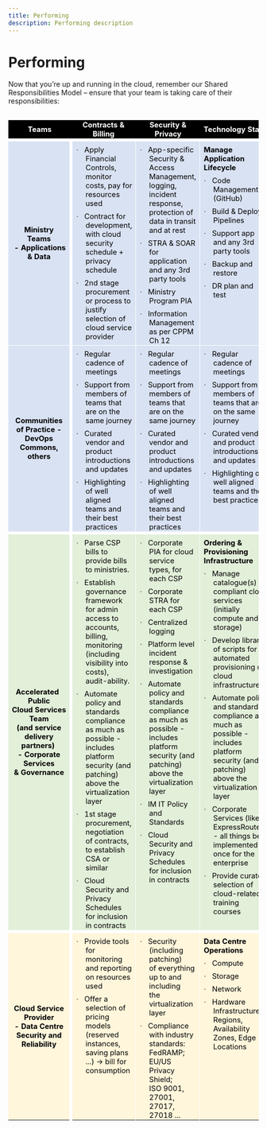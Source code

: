 ```yaml
---
title: Performing
description: Performing description
---
```


# Performing
Now that you’re up and running in the cloud, remember our Shared Responsibilities Model – ensure that your team is taking care of their responsibilities:
<br>
<table class="MsoTable15Grid4" border="1" cellspacing="0" cellpadding="0" align="left"  style="width:100%;border-collapse:collapse;border:none;" summary="Public Cloud Accelerator Service Shared Responsibilities Model for compute and storage, clarifying the responsibilities shared between Ministry Teams, Communities of Practice, Accelerated Public Cloud Services Team and the Cloud Service Providers.">
 <tbody><tr style="height:27.4pt;text-align:center">
  <th width="153" style="width:115.05pt;border:none;border-bottom:solid white 4.5pt;background:black;padding:0cm 5.4pt 0cm 5.4pt;height:27.4pt">
  <p class="MsoNormal" align="center" style="text-align:center;margin:0px"><b><span style="font-size:11.0pt;color:white">Teams</span></b></p>
  </th>
  <th width="243" style="width:182.1pt;border:none;border-bottom:solid white 4.5pt;
  background:black;padding:0cm 5.4pt 0cm 5.4pt;height:27.4pt">
  <p class="MsoNormal" align="center" style="text-align:center;margin:0px"><b><span style="font-size:11.0pt;color:white">Contracts &amp; Billing</span></b></p>
  </th>
  <th width="246" style="width:184.3pt;border:none;border-bottom:solid white 4.5pt;
  background:black;padding:0cm 5.4pt 0cm 5.4pt;height:27.4pt">
  <p class="MsoNormal" align="center" style="text-align:center;margin:0px"><b><span style="font-size:11.0pt;color:white">Security &amp; Privacy</span></b></p>
  </th>
  <th width="274" style="width:205.55pt;border:none;border-bottom:solid white 4.5pt;
  background:black;padding:0cm 5.4pt 0cm 5.4pt;height:27.4pt">
  <p class="MsoNormal" align="center" style="text-align:center;margin:0px"><b><span style="font-size:11.0pt;color:white">Technology Stack</span></b></p>
  </th>
 </tr>
 <tr style="height:159.65pt">
  <td width="153" style="width:115.05pt;border-top:none;border-left:none;
  border-bottom:solid white 1.0pt;border-right:solid white 4.5pt;background:
  #D9E2F3;padding:0cm 5.4pt 0cm 5.4pt;height:159.65pt">
  <p class="MsoNormal" align="center" style="text-align:center"><b><span style="font-size:11.0pt;color:black">Ministry Teams<br>
  &nbsp;- Applications &amp; Data</span></b></p>
  </td>
  <td width="243" valign="top" style="width:182.1pt;border-top:none;border-left:
  none;border-bottom:solid white 1.0pt;border-right:solid white 1.0pt;
  background:#D9E2F3;padding:0cm 5.4pt 0cm 5.4pt;height:159.65pt">
  <p class="MsoListParagraph" style="margin-top:6.0pt;margin-right:0cm;
  margin-bottom:0cm;margin-left:14.2pt;margin-bottom:.0001pt;text-indent:-14.2pt"><span style="font-size:11.0pt;font-family:Symbol">·<span style="font:7.0pt &quot;Times New Roman&quot;">&nbsp;&nbsp;&nbsp;&nbsp;
  </span></span><span style="font-size:11.0pt;color:black">Apply Financial
  Controls, monitor costs, pay for resources used</span></p>
  <p class="MsoListParagraph" style="margin-top:6.0pt;margin-right:0cm;
  margin-bottom:0cm;margin-left:14.2pt;margin-bottom:.0001pt;text-indent:-14.2pt"><span style="font-size:11.0pt;font-family:Symbol">·<span style="font:7.0pt &quot;Times New Roman&quot;">&nbsp;&nbsp;&nbsp;&nbsp;
  </span></span><span style="font-size:11.0pt;color:black">Contract for
  development, with cloud security schedule + privacy schedule</span></p>
  <p class="MsoListParagraph" style="margin-top:6.0pt;margin-right:0cm;
  margin-bottom:0cm;margin-left:14.2pt;margin-bottom:.0001pt;text-indent:-14.2pt"><span style="font-size:11.0pt;font-family:Symbol">·<span style="font:7.0pt &quot;Times New Roman&quot;">&nbsp;&nbsp;&nbsp;&nbsp;
  </span></span><span style="font-size:11.0pt;color:black">2nd stage procurement
  or process to justify selection of cloud service provider</span></p>
  </td>
  <td width="246" valign="top" style="width:184.3pt;border-top:none;border-left:
  none;border-bottom:solid white 1.0pt;border-right:solid white 1.0pt;
  background:#D9E2F3;padding:0cm 5.4pt 0cm 5.4pt;height:159.65pt">
  <p class="MsoListParagraph" style="margin-top:6.0pt;margin-right:0cm;
  margin-bottom:0cm;margin-left:14.2pt;margin-bottom:.0001pt;text-indent:-14.2pt"><span style="font-size:11.0pt;font-family:Symbol">·<span style="font:7.0pt &quot;Times New Roman&quot;">&nbsp;&nbsp;&nbsp;&nbsp;
  </span></span><span style="font-size:11.0pt;color:black">App-specific
  Security &amp; Access Management, logging, incident response, protection of
  data in transit and at rest</span></p>
  <p class="MsoListParagraph" style="margin-top:6.0pt;margin-right:0cm;
  margin-bottom:0cm;margin-left:14.2pt;margin-bottom:.0001pt;text-indent:-14.2pt"><span style="font-size:11.0pt;font-family:Symbol">·<span style="font:7.0pt &quot;Times New Roman&quot;">&nbsp;&nbsp;&nbsp;&nbsp;
  </span></span><span style="font-size:11.0pt;color:black">STRA &amp; SOAR for
  application and any 3rd party tools</span></p>
  <p class="MsoListParagraph" style="margin-top:6.0pt;margin-right:0cm;
  margin-bottom:0cm;margin-left:14.2pt;margin-bottom:.0001pt;text-indent:-14.2pt"><span style="font-size:11.0pt;font-family:Symbol">·<span style="font:7.0pt &quot;Times New Roman&quot;">&nbsp;&nbsp;&nbsp;&nbsp;
  </span></span><span style="font-size:11.0pt;color:black">Ministry Program PIA</span></p>
  <p class="MsoListParagraph" style="margin-top:6.0pt;margin-right:0cm;
  margin-bottom:0cm;margin-left:14.2pt;margin-bottom:.0001pt;text-indent:-14.2pt"><span style="font-size:11.0pt;font-family:Symbol">·<span style="font:7.0pt &quot;Times New Roman&quot;">&nbsp;&nbsp;&nbsp;&nbsp;
  </span></span><span style="font-size:11.0pt;color:black">Information
  Management as per CPPM Ch 12</span></p>
  </td>
  <td width="274" valign="top" style="width:205.55pt;border:none;border-bottom:
  solid white 1.0pt;background:#D9E2F3;padding:0cm 5.4pt 0cm 5.4pt;height:159.65pt">
  <p class="MsoNormal" style="margin:8px 0px"><b><span style="font-size:11.0pt;
  color:black">Manage Application Lifecycle</span></b></p>
  <p class="MsoListParagraph" style="margin-top:6.0pt;margin-right:0cm;
  margin-bottom:0cm;margin-left:14.2pt;margin-bottom:.0001pt;text-indent:-14.2pt"><span style="font-size:11.0pt;font-family:Symbol">·<span style="font:7.0pt &quot;Times New Roman&quot;">&nbsp;&nbsp;&nbsp;&nbsp;
  </span></span><span style="font-size:11.0pt;color:black">Code Management
  (GitHub)</span></p>
  <p class="MsoListParagraph" style="margin-top:6.0pt;margin-right:0cm;
  margin-bottom:0cm;margin-left:14.2pt;margin-bottom:.0001pt;text-indent:-14.2pt"><span style="font-size:11.0pt;font-family:Symbol">·<span style="font:7.0pt &quot;Times New Roman&quot;">&nbsp;&nbsp;&nbsp;&nbsp;
  </span></span><span style="font-size:11.0pt;color:black">Build &amp; Deploy
  Pipelines</span></p>
  <p class="MsoListParagraph" style="margin-top:6.0pt;margin-right:0cm;
  margin-bottom:0cm;margin-left:14.2pt;margin-bottom:.0001pt;text-indent:-14.2pt"><span style="font-size:11.0pt;font-family:Symbol">·<span style="font:7.0pt &quot;Times New Roman&quot;">&nbsp;&nbsp;&nbsp;&nbsp;
  </span></span><span style="font-size:11.0pt;color:black">Support app and any
  3rd party tools</span></p>
  <p class="MsoListParagraph" style="margin-top:6.0pt;margin-right:0cm;
  margin-bottom:0cm;margin-left:14.2pt;margin-bottom:.0001pt;text-indent:-14.2pt"><span style="font-size:11.0pt;font-family:Symbol">·<span style="font:7.0pt &quot;Times New Roman&quot;">&nbsp;&nbsp;&nbsp;&nbsp;
  </span></span><span style="font-size:11.0pt;color:black">Backup and restore</span></p>
  <p class="MsoListParagraph" style="margin-top:6.0pt;margin-right:0cm;
  margin-bottom:0cm;margin-left:14.2pt;margin-bottom:.0001pt;text-indent:-14.2pt"><span style="font-size:11.0pt;font-family:Symbol">·<span style="font:7.0pt &quot;Times New Roman&quot;">&nbsp;&nbsp;&nbsp;&nbsp;
  </span></span><span style="font-size:11.0pt;color:black">DR plan and test</span></p>
  </td>
 </tr>
 <tr style="height:133.55pt">
  <td width="153" style="width:115.05pt;border-top:none;border-left:none;
  border-bottom:solid white 4.5pt;border-right:solid white 4.5pt;background:
  #D9E2F3;padding:0cm 5.4pt 0cm 5.4pt;height:133.55pt">
  <p class="MsoNormal" align="center" style="text-align:center"><b><span style="font-size:11.0pt;color:black">Communities of Practice - DevOps
  Commons, others</span></b></p>
  </td>
  <td width="243" valign="top" style="width:182.1pt;border-top:none;border-left:
  none;border-bottom:solid white 4.5pt;border-right:solid white 1.0pt;
  background:#D9E2F3;padding:0cm 5.4pt 0cm 5.4pt;height:133.55pt">
  <p class="MsoListParagraph" style="margin-top:6.0pt;margin-right:0cm;
  margin-bottom:0cm;margin-left:14.2pt;margin-bottom:.0001pt;text-indent:-14.2pt"><span style="font-size:11.0pt;font-family:Symbol">·<span style="font:7.0pt &quot;Times New Roman&quot;">&nbsp;&nbsp;&nbsp;&nbsp;
  </span></span><span style="font-size:11.0pt;color:black">Regular cadence of
  meetings</span></p>
  <p class="MsoListParagraph" style="margin-top:6.0pt;margin-right:0cm;
  margin-bottom:0cm;margin-left:14.2pt;margin-bottom:.0001pt;text-indent:-14.2pt"><span style="font-size:11.0pt;font-family:Symbol">·<span style="font:7.0pt &quot;Times New Roman&quot;">&nbsp;&nbsp;&nbsp;&nbsp;
  </span></span><span style="font-size:11.0pt;color:black">Support from members
  of teams that are on the same journey</span></p>
  <p class="MsoListParagraph" style="margin-top:6.0pt;margin-right:0cm;
  margin-bottom:0cm;margin-left:14.2pt;margin-bottom:.0001pt;text-indent:-14.2pt"><span style="font-size:11.0pt;font-family:Symbol">·<span style="font:7.0pt &quot;Times New Roman&quot;">&nbsp;&nbsp;&nbsp;&nbsp;
  </span></span><span style="font-size:11.0pt;color:black">Curated vendor and
  product introductions and updates</span></p>
  <p class="MsoListParagraph" style="margin-top:6.0pt;margin-right:0cm;
  margin-bottom:0cm;margin-left:14.2pt;margin-bottom:.0001pt;text-indent:-14.2pt"><span style="font-size:11.0pt;font-family:Symbol">·<span style="font:7.0pt &quot;Times New Roman&quot;">&nbsp;&nbsp;&nbsp;&nbsp;
  </span></span><span style="font-size:11.0pt;color:black">Highlighting of well
  aligned teams and their best practices</span></p>
  </td>
  <td width="246" valign="top" style="width:184.3pt;border-top:none;border-left:
  none;border-bottom:solid white 4.5pt;border-right:solid white 1.0pt;
  background:#D9E2F3;padding:0cm 5.4pt 0cm 5.4pt;height:133.55pt">
  <p class="MsoListParagraph" style="margin-top:6.0pt;margin-right:0cm;
  margin-bottom:0cm;margin-left:14.2pt;margin-bottom:.0001pt;text-indent:-14.2pt"><span style="font-size:11.0pt;font-family:Symbol">·<span style="font:7.0pt &quot;Times New Roman&quot;">&nbsp;&nbsp;&nbsp;&nbsp;
  </span></span><span style="font-size:11.0pt;color:black">Regular cadence of
  meetings</span></p>
  <p class="MsoListParagraph" style="margin-top:6.0pt;margin-right:0cm;
  margin-bottom:0cm;margin-left:14.2pt;margin-bottom:.0001pt;text-indent:-14.2pt"><span style="font-size:11.0pt;font-family:Symbol">·<span style="font:7.0pt &quot;Times New Roman&quot;">&nbsp;&nbsp;&nbsp;&nbsp;
  </span></span><span style="font-size:11.0pt;color:black">Support from members
  of teams that are on the same journey</span></p>
  <p class="MsoListParagraph" style="margin-top:6.0pt;margin-right:0cm;
  margin-bottom:0cm;margin-left:14.2pt;margin-bottom:.0001pt;text-indent:-14.2pt"><span style="font-size:11.0pt;font-family:Symbol">·<span style="font:7.0pt &quot;Times New Roman&quot;">&nbsp;&nbsp;&nbsp;&nbsp;
  </span></span><span style="font-size:11.0pt;color:black">Curated vendor and
  product introductions and updates</span></p>
  <p class="MsoListParagraph" style="margin-top:6.0pt;margin-right:0cm;
  margin-bottom:0cm;margin-left:14.2pt;margin-bottom:.0001pt;text-indent:-14.2pt"><span style="font-size:11.0pt;font-family:Symbol">·<span style="font:7.0pt &quot;Times New Roman&quot;">&nbsp;&nbsp;&nbsp;&nbsp;
  </span></span><span style="font-size:11.0pt;color:black">Highlighting of well
  aligned teams and their best practices</span></p>
  </td>
  <td width="274" valign="top" style="width:205.55pt;border-top:none;border-left:
  none;border-bottom:solid white 4.5pt;border-right:solid white 1.0pt;
  background:#D9E2F3;padding:0cm 5.4pt 0cm 5.4pt;height:133.55pt">
  <p class="MsoListParagraph" style="margin-top:6.0pt;margin-right:0cm;
  margin-bottom:0cm;margin-left:14.2pt;margin-bottom:.0001pt;text-indent:-14.2pt"><span style="font-size:11.0pt;font-family:Symbol">·<span style="font:7.0pt &quot;Times New Roman&quot;">&nbsp;&nbsp;&nbsp;&nbsp;
  </span></span><span style="font-size:11.0pt;color:black">Regular cadence of
  meetings</span></p>
  <p class="MsoListParagraph" style="margin-top:6.0pt;margin-right:0cm;
  margin-bottom:0cm;margin-left:14.2pt;margin-bottom:.0001pt;text-indent:-14.2pt"><span style="font-size:11.0pt;font-family:Symbol">·<span style="font:7.0pt &quot;Times New Roman&quot;">&nbsp;&nbsp;&nbsp;&nbsp;
  </span></span><span style="font-size:11.0pt;color:black">Support from members
  of teams that are on the same journey</span></p>
  <p class="MsoListParagraph" style="margin-top:6.0pt;margin-right:0cm;
  margin-bottom:0cm;margin-left:14.2pt;margin-bottom:.0001pt;text-indent:-14.2pt"><span style="font-size:11.0pt;font-family:Symbol">·<span style="font:7.0pt &quot;Times New Roman&quot;">&nbsp;&nbsp;&nbsp;&nbsp;
  </span></span><span style="font-size:11.0pt;color:black">Curated vendor and
  product introductions and updates</span></p>
  <p class="MsoListParagraph" style="margin-top:6.0pt;margin-right:0cm;
  margin-bottom:0cm;margin-left:14.2pt;margin-bottom:.0001pt;text-indent:-14.2pt"><span style="font-size:11.0pt;font-family:Symbol">·<span style="font:7.0pt &quot;Times New Roman&quot;">&nbsp;&nbsp;&nbsp;&nbsp;
  </span></span><span style="font-size:11.0pt;color:black">Highlighting of well
  aligned teams and their best practices</span></p>
  </td>
 </tr>
 <tr style="height:120.0pt">
  <td width="153" style="width:115.05pt;border-top:none;border-left:none;
  border-bottom:solid white 4.5pt;border-right:solid white 4.5pt;background:
  #E2EFD9;padding:0cm 5.4pt 0cm 5.4pt;height:120.0pt">
  <p class="MsoNormal" align="center" style="text-align:center;text-indent:-5.05pt"><b><span style="font-size:11.0pt;color:black">Accelerated Public<br>
  Cloud&nbsp;Services Team<br>
  (and service delivery<br>
  partners)&nbsp;<br>
  -&nbsp;Corporate Services<br>
  &amp; Governance</span></b></p>
  </td>
  <td width="243" valign="top" style="width:182.1pt;border-top:none;border-left:
  none;border-bottom:solid white 4.5pt;border-right:solid white 1.0pt;
  background:#E2EFD9;padding:0cm 5.4pt 0cm 5.4pt;height:120.0pt">
  <p class="MsoListParagraph" style="margin-top:6.0pt;margin-right:0cm;
  margin-bottom:0cm;margin-left:14.2pt;margin-bottom:.0001pt;text-indent:-14.2pt"><span style="font-size:11.0pt;font-family:Symbol">·<span style="font:7.0pt &quot;Times New Roman&quot;">&nbsp;&nbsp;&nbsp;&nbsp;
  </span></span><span style="font-size:11.0pt;color:black">Parse CSP bills to
  provide bills to ministries.</span></p>
  <p class="MsoListParagraph" style="margin-top:6.0pt;margin-right:0cm;
  margin-bottom:0cm;margin-left:14.2pt;margin-bottom:.0001pt;text-indent:-14.2pt"><span style="font-size:11.0pt;font-family:Symbol">·<span style="font:7.0pt &quot;Times New Roman&quot;">&nbsp;&nbsp;&nbsp;&nbsp;
  </span></span><span style="font-size:11.0pt;color:black">Establish governance
  framework for admin access to accounts, billing, monitoring (including
  visibility into costs),<br>
  audit-ability.</span></p>
  <p class="MsoListParagraph" style="margin-top:6.0pt;margin-right:0cm;
  margin-bottom:0cm;margin-left:14.2pt;margin-bottom:.0001pt;text-indent:-14.2pt"><span style="font-size:11.0pt;font-family:Symbol">·<span style="font:7.0pt &quot;Times New Roman&quot;">&nbsp;&nbsp;&nbsp;&nbsp;
  </span></span><span style="font-size:11.0pt;color:black">Automate policy and
  standards compliance as much as possible - includes platform security (and
  patching) above the virtualization layer</span></p>
  <p class="MsoListParagraph" style="margin-top:6.0pt;margin-right:0cm;
  margin-bottom:0cm;margin-left:14.2pt;margin-bottom:.0001pt;text-indent:-14.2pt"><span style="font-size:11.0pt;font-family:Symbol">·<span style="font:7.0pt &quot;Times New Roman&quot;">&nbsp;&nbsp;&nbsp;&nbsp;
  </span></span><span style="font-size:11.0pt;color:black">1st stage
  procurement, negotiation of contracts, to establish CSA or similar</span></p>
  <p class="MsoListParagraph" style="margin-top:6.0pt;margin-right:0cm;
  margin-bottom:0cm;margin-left:14.2pt;margin-bottom:.0001pt;text-indent:-14.2pt"><span style="font-size:11.0pt;font-family:Symbol">·<span style="font:7.0pt &quot;Times New Roman&quot;">&nbsp;&nbsp;&nbsp;&nbsp;
  </span></span><span style="font-size:11.0pt;color:black">Cloud Security and
  Privacy Schedules for inclusion in contracts</span></p>
  </td>
  <td width="246" valign="top" style="width:184.3pt;border-top:none;border-left:
  none;border-bottom:solid white 4.5pt;border-right:solid white 1.0pt;
  background:#E2EFD9;padding:0cm 5.4pt 0cm 5.4pt;height:120.0pt">
  <p class="MsoListParagraph" style="margin-top:6.0pt;margin-right:0cm;
  margin-bottom:0cm;margin-left:14.2pt;margin-bottom:.0001pt;text-indent:-14.2pt"><span style="font-size:11.0pt;font-family:Symbol">·<span style="font:7.0pt &quot;Times New Roman&quot;">&nbsp;&nbsp;&nbsp;&nbsp;
  </span></span><span style="font-size:11.0pt;color:black">Corporate PIA for
  cloud service<br>
  types, for each CSP</span></p>
  <p class="MsoListParagraph" style="margin-top:6.0pt;margin-right:0cm;
  margin-bottom:0cm;margin-left:14.2pt;margin-bottom:.0001pt;text-indent:-14.2pt"><span style="font-size:11.0pt;font-family:Symbol">·<span style="font:7.0pt &quot;Times New Roman&quot;">&nbsp;&nbsp;&nbsp;&nbsp;
  </span></span><span style="font-size:11.0pt;color:black">Corporate STRA for
  each CSP</span></p>
  <p class="MsoListParagraph" style="margin-top:6.0pt;margin-right:0cm;
  margin-bottom:0cm;margin-left:14.2pt;margin-bottom:.0001pt;text-indent:-14.2pt"><span style="font-size:11.0pt;font-family:Symbol">·<span style="font:7.0pt &quot;Times New Roman&quot;">&nbsp;&nbsp;&nbsp;&nbsp;
  </span></span><span style="font-size:11.0pt;color:black">Centralized logging</span></p>
  <p class="MsoListParagraph" style="margin-top:6.0pt;margin-right:0cm;
  margin-bottom:0cm;margin-left:14.2pt;margin-bottom:.0001pt;text-indent:-14.2pt"><span style="font-size:11.0pt;font-family:Symbol">·<span style="font:7.0pt &quot;Times New Roman&quot;">&nbsp;&nbsp;&nbsp;&nbsp;
  </span></span><span style="font-size:11.0pt;color:black">Platform level
  incident response &amp; investigation</span></p>
  <p class="MsoListParagraph" style="margin-top:6.0pt;margin-right:0cm;
  margin-bottom:0cm;margin-left:14.2pt;margin-bottom:.0001pt;text-indent:-14.2pt"><span style="font-size:11.0pt;font-family:Symbol">·<span style="font:7.0pt &quot;Times New Roman&quot;">&nbsp;&nbsp;&nbsp;&nbsp;
  </span></span><span style="font-size:11.0pt;color:black">Automate policy and
  standards compliance as much as possible - includes platform security (and
  patching) above the virtualization layer</span></p>
  <p class="MsoListParagraph" style="margin-top:6.0pt;margin-right:0cm;
  margin-bottom:0cm;margin-left:14.2pt;margin-bottom:.0001pt;text-indent:-14.2pt"><span style="font-size:11.0pt;font-family:Symbol">·<span style="font:7.0pt &quot;Times New Roman&quot;">&nbsp;&nbsp;&nbsp;&nbsp;
  </span></span><span style="font-size:11.0pt;color:black">IM IT Policy and
  Standards</span></p>
  <p class="MsoListParagraph" style="margin-top:6.0pt;margin-right:0cm;
  margin-bottom:0cm;margin-left:14.2pt;margin-bottom:.0001pt;text-indent:-14.2pt"><span style="font-size:11.0pt;font-family:Symbol">·<span style="font:7.0pt &quot;Times New Roman&quot;">&nbsp;&nbsp;&nbsp;&nbsp;
  </span></span><span style="font-size:11.0pt;color:black">Cloud Security and
  Privacy Schedules for inclusion in contracts</span></p>
  </td>
  <td width="274" valign="top" style="width:205.55pt;border:none;border-bottom:
  solid white 4.5pt;background:#E2EFD9;padding:0cm 5.4pt 0cm 5.4pt;height:120.0pt">
  <p class="MsoNormal" style="margin:8px 0px"><b><span style="font-size:11.0pt;
  color:black">Ordering &amp; Provisioning Infrastructure</span></b></p>
  <p class="MsoListParagraph" style="margin-top:6.0pt;margin-right:0cm;
  margin-bottom:0cm;margin-left:14.2pt;margin-bottom:.0001pt;text-indent:-14.2pt"><span style="font-size:11.0pt;font-family:Symbol">·<span style="font:7.0pt &quot;Times New Roman&quot;">&nbsp;&nbsp;&nbsp;&nbsp;
  </span></span><span style="font-size:11.0pt;color:black">Manage catalogue(s)
  of compliant&nbsp;cloud services (initially compute and storage)</span></p>
  <p class="MsoListParagraph" style="margin-top:6.0pt;margin-right:0cm;
  margin-bottom:0cm;margin-left:14.2pt;margin-bottom:.0001pt;text-indent:-14.2pt"><span style="font-size:11.0pt;font-family:Symbol">·<span style="font:7.0pt &quot;Times New Roman&quot;">&nbsp;&nbsp;&nbsp;&nbsp;
  </span></span><span style="font-size:11.0pt;color:black">Develop library of
  scripts for automated provisioning of cloud infrastructure</span></p>
  <p class="MsoListParagraph" style="margin-top:6.0pt;margin-right:0cm;
  margin-bottom:0cm;margin-left:14.2pt;margin-bottom:.0001pt;text-indent:-14.2pt"><span style="font-size:11.0pt;font-family:Symbol">·<span style="font:7.0pt &quot;Times New Roman&quot;">&nbsp;&nbsp;&nbsp;&nbsp;
  </span></span><span style="font-size:11.0pt;color:black">Automate policy and
  standards compliance as much as possible - includes platform security (and
  patching) above the virtualization layer</span></p>
  <p class="MsoListParagraph" style="margin-top:6.0pt;margin-right:0cm;
  margin-bottom:0cm;margin-left:14.2pt;margin-bottom:.0001pt;text-indent:-14.2pt"><span style="font-size:11.0pt;font-family:Symbol">·<span style="font:7.0pt &quot;Times New Roman&quot;">&nbsp;&nbsp;&nbsp;&nbsp;
  </span></span><span style="font-size:11.0pt;color:black">Corporate Services
  (like ExpressRoute)<br>
  - all things best implemented once for the enterprise</span></p>
  <p class="MsoListParagraph" style="margin-top:6.0pt;margin-right:0cm;
  margin-bottom:0cm;margin-left:14.2pt;margin-bottom:.0001pt;text-indent:-14.2pt"><span style="font-size:11.0pt;font-family:Symbol">·<span style="font:7.0pt &quot;Times New Roman&quot;">&nbsp;&nbsp;&nbsp;&nbsp;
  </span></span><span style="font-size:11.0pt;color:black">Provide curated
  selection of cloud-related training courses</span></p>
  </td>
 </tr>
 <tr style="height:127.45pt">
  <td width="153" style="width:115.05pt;border:none;border-right:solid white 4.5pt;
  background:#FFF6DB;padding:0cm 5.4pt 0cm 5.4pt;height:127.45pt">
  <p class="MsoNormal" align="center" style="text-align:center"><b><span style="font-size:11.0pt;color:black">Cloud Service Provider<br>
  -&nbsp;Data Centre Security and Reliability</span></b></p>
  </td>
  <td width="243" valign="top" style="width:182.1pt;border:none;border-right:solid white 1.0pt;
  background:#FFF6DB;padding:0cm 5.4pt 0cm 5.4pt;height:127.45pt">
  <p class="MsoListParagraph" style="margin-top:6.0pt;margin-right:0cm;
  margin-bottom:0cm;margin-left:14.2pt;margin-bottom:.0001pt;text-indent:-14.2pt"><span style="font-size:11.0pt;font-family:Symbol">·<span style="font:7.0pt &quot;Times New Roman&quot;">&nbsp;&nbsp;&nbsp;&nbsp;
  </span></span><span style="font-size:11.0pt;color:black">Provide tools for
  monitoring and reporting on resources used</span></p>
  <p class="MsoListParagraph" style="margin-top:6.0pt;margin-right:0cm;
  margin-bottom:0cm;margin-left:14.2pt;margin-bottom:.0001pt;text-indent:-14.2pt"><span style="font-size:11.0pt;font-family:Symbol">·<span style="font:7.0pt &quot;Times New Roman&quot;">&nbsp;&nbsp;&nbsp;&nbsp;
  </span></span><span style="font-size:11.0pt;color:black">Offer a selection of
  pricing models<br>
  (reserved instances, saving plans ...) -&gt; bill for consumption</span></p>
  </td>
  <td width="246" valign="top" style="width:184.3pt;border:none;border-right:solid white 1.0pt;
  background:#FFF6DB;padding:0cm 5.4pt 0cm 5.4pt;height:127.45pt">
  <p class="MsoListParagraph" style="margin-top:6.0pt;margin-right:0cm;
  margin-bottom:0cm;margin-left:14.2pt;margin-bottom:.0001pt;text-indent:-14.2pt"><span style="font-size:11.0pt;font-family:Symbol">·<span style="font:7.0pt &quot;Times New Roman&quot;">&nbsp;&nbsp;&nbsp;&nbsp;
  </span></span><span style="font-size:11.0pt;color:black">Security (including patching)<br>
  of everything up to and including<br>
  the virtualization layer</span></p>
  <p class="MsoListParagraph" style="margin-top:6.0pt;margin-right:0cm;
  margin-bottom:0cm;margin-left:14.2pt;margin-bottom:.0001pt;text-indent:-14.2pt"><span style="font-size:11.0pt;font-family:Symbol">·<span style="font:7.0pt &quot;Times New Roman&quot;">&nbsp;&nbsp;&nbsp;&nbsp;
  </span></span><span style="font-size:11.0pt;color:black">Compliance with
  industry standards:<br>
  FedRAMP; EU/US Privacy Shield;<br>
  ISO 9001, 27001, 27017, 27018 ...</span></p>
  </td>
  <td width="274" valign="top" style="width:205.55pt;border:none;background:#FFF6DB;
  padding:0cm 5.4pt 0cm 5.4pt;height:127.45pt">
  <p class="MsoNormal" style="margin:8px 0px"><b><span style="font-size:11.0pt;
  color:black">Data Centre Operations</span></b></p>
  <p class="MsoListParagraph" style="margin-top:6.0pt;margin-right:0cm;
  margin-bottom:0cm;margin-left:14.2pt;margin-bottom:.0001pt;text-indent:-14.2pt"><span style="font-size:11.0pt;font-family:Symbol">·<span style="font:7.0pt &quot;Times New Roman&quot;">&nbsp;&nbsp;&nbsp;&nbsp;
  </span></span><span style="font-size:11.0pt;color:black">Compute</span></p>
  <p class="MsoListParagraph" style="margin-top:6.0pt;margin-right:0cm;
  margin-bottom:0cm;margin-left:14.2pt;margin-bottom:.0001pt;text-indent:-14.2pt"><span style="font-size:11.0pt;font-family:Symbol">·<span style="font:7.0pt &quot;Times New Roman&quot;">&nbsp;&nbsp;&nbsp;&nbsp;
  </span></span><span style="font-size:11.0pt;color:black">Storage</span></p>
  <p class="MsoListParagraph" style="margin-top:6.0pt;margin-right:0cm;
  margin-bottom:0cm;margin-left:14.2pt;margin-bottom:.0001pt;text-indent:-14.2pt"><span style="font-size:11.0pt;font-family:Symbol">·<span style="font:7.0pt &quot;Times New Roman&quot;">&nbsp;&nbsp;&nbsp;&nbsp;
  </span></span><span style="font-size:11.0pt;color:black">Network</span></p>
  <p class="MsoListParagraph" style="margin-top:6.0pt;margin-right:0cm;
  margin-bottom:0cm;margin-left:14.2pt;margin-bottom:.0001pt;text-indent:-14.2pt"><span style="font-size:11.0pt;font-family:Symbol">·<span style="font:7.0pt &quot;Times New Roman&quot;">&nbsp;&nbsp;&nbsp;&nbsp;
  </span></span><span style="font-size:11.0pt;color:black">Hardware
  Infrastructure - Regions, Availability Zones, Edge Locations</span></p>
  </td>
 </tr>
</tbody></table>